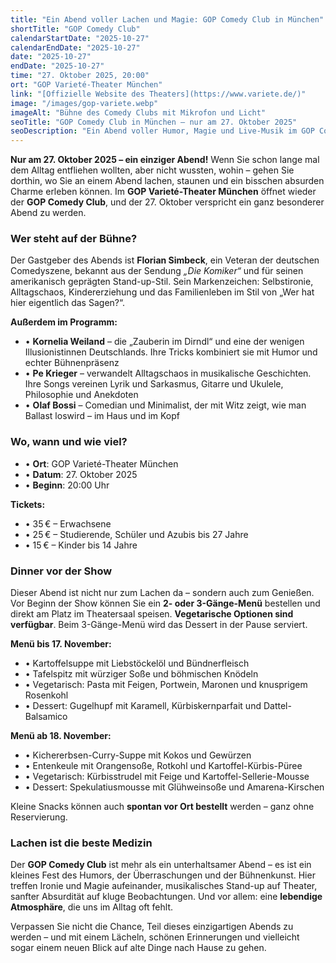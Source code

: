 ```yaml
---
title: "Ein Abend voller Lachen und Magie: GOP Comedy Club in München"
shortTitle: "GOP Comedy Club"
calendarStartDate: "2025-10-27"
calendarEndDate: "2025-10-27"
date: "2025-10-27"
endDate: "2025-10-27"
time: "27. Oktober 2025, 20:00"
ort: "GOP Varieté-Theater München"
link: "[Offizielle Website des Theaters](https://www.variete.de/)"
image: "/images/gop-variete.webp"
imageAlt: "Bühne des Comedy Clubs mit Mikrofon und Licht"
seoTitle: "GOP Comedy Club in München – nur am 27. Oktober 2025"
seoDescription: "Ein Abend voller Humor, Magie und Live-Musik im GOP Comedy Club München. Infos zu Künstlern, Tickets und Dinner vor der Show."
---
```


**Nur am 27. Oktober 2025 – ein einziger Abend!** Wenn Sie schon lange mal dem Alltag entfliehen wollten, aber nicht wussten, wohin – gehen Sie dorthin, wo Sie an einem Abend lachen, staunen und ein bisschen absurden Charme erleben können. Im **GOP Varieté-Theater München** öffnet wieder der **GOP Comedy Club**, und der 27. Oktober verspricht ein ganz besonderer Abend zu werden.

### Wer steht auf der Bühne?

Der Gastgeber des Abends ist **Florian Simbeck**, ein Veteran der deutschen Comedyszene, bekannt aus der Sendung *„Die Komiker“* und für seinen amerikanisch geprägten Stand-up-Stil. Sein Markenzeichen: Selbstironie, Alltagschaos, Kindererziehung und das Familienleben im Stil von „Wer hat hier eigentlich das Sagen?“.

**Außerdem im Programm:**
- • **Kornelia Weiland** – die „Zauberin im Dirndl“ und eine der wenigen Illusionistinnen Deutschlands. Ihre Tricks kombiniert sie mit Humor und echter Bühnenpräsenz  
- • **Pe Krieger** – verwandelt Alltagschaos in musikalische Geschichten. Ihre Songs vereinen Lyrik und Sarkasmus, Gitarre und Ukulele, Philosophie und Anekdoten  
- • **Olaf Bossi** – Comedian und Minimalist, der mit Witz zeigt, wie man Ballast loswird – im Haus und im Kopf

### Wo, wann und wie viel?

- • **Ort**: GOP Varieté-Theater München  
- • **Datum**: 27. Oktober 2025  
- • **Beginn**: 20:00 Uhr

**Tickets:**

- • 35 € – Erwachsene  
- • 25 € – Studierende, Schüler und Azubis bis 27 Jahre  
- • 15 € – Kinder bis 14 Jahre

### Dinner vor der Show

Dieser Abend ist nicht nur zum Lachen da – sondern auch zum Genießen. Vor Beginn der Show können Sie ein **2- oder 3-Gänge-Menü** bestellen und direkt am Platz im Theatersaal speisen. **Vegetarische Optionen sind verfügbar**. Beim 3-Gänge-Menü wird das Dessert in der Pause serviert.

**Menü bis 17. November:**

- • Kartoffelsuppe mit Liebstöckelöl und Bündnerfleisch  
- • Tafelspitz mit würziger Soße und böhmischen Knödeln  
- • Vegetarisch: Pasta mit Feigen, Portwein, Maronen und knusprigem Rosenkohl  
- • Dessert: Gugelhupf mit Karamell, Kürbiskernparfait und Dattel-Balsamico

**Menü ab 18. November:**

- • Kichererbsen-Curry-Suppe mit Kokos und Gewürzen  
- • Entenkeule mit Orangensoße, Rotkohl und Kartoffel-Kürbis-Püree  
- • Vegetarisch: Kürbisstrudel mit Feige und Kartoffel-Sellerie-Mousse  
- • Dessert: Spekulatiusmousse mit Glühweinsoße und Amarena-Kirschen

Kleine Snacks können auch **spontan vor Ort bestellt** werden – ganz ohne Reservierung.

### Lachen ist die beste Medizin

Der **GOP Comedy Club** ist mehr als ein unterhaltsamer Abend – es ist ein kleines Fest des Humors, der Überraschungen und der Bühnenkunst. Hier treffen Ironie und Magie aufeinander, musikalisches Stand-up auf Theater, sanfter Absurdität auf kluge Beobachtungen. Und vor allem: eine **lebendige Atmosphäre**, die uns im Alltag oft fehlt.

Verpassen Sie nicht die Chance, Teil dieses einzigartigen Abends zu werden – und mit einem Lächeln, schönen Erinnerungen und vielleicht sogar einem neuen Blick auf alte Dinge nach Hause zu gehen.
